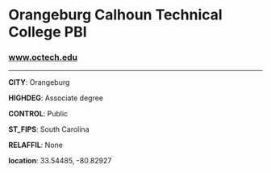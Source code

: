 # Orangeburg Calhoun Technical College PBI
### www.octech.edu
---
**CITY**: Orangeburg

**HIGHDEG**: Associate degree

**CONTROL**: Public

**ST_FIPS**: South Carolina

**RELAFFIL**: None

**location**: 33.54485, -80.82927